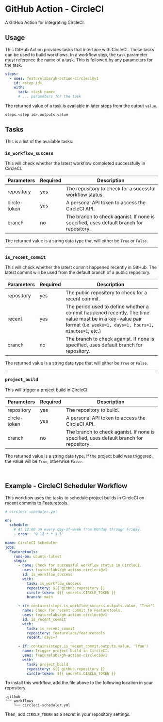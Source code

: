 # GitHub Action - CircleCI

A GitHub Action for integrating CircleCI.

## Usage

This GitHub Action provides tasks that interface with CircleCI. These tasks can be used to build workflows. In a workflow step, the `task` parameter must reference the name of a task. This is followed by any parameters for the task.

```yaml
steps:
  - uses: featurelabs/gh-action-circleci@v1
    id: <step id>
    with:
      task: <task name>
      # ... parameters for the task
```

The returned value of a task is available in later steps from the output `value`.

```
steps.<step id>.outputs.value
```

## Tasks

This is a list of the available tasks:

### `is_workflow_success`

This will check whether the latest workflow completed successfully in CircleCI.

| Parameters   | Required | Description                                                                            |
|--------------|----------|----------------------------------------------------------------------------------------|
| repository   | yes      | The repository to check for a sucessful workflow status.                               |
| circle-token | yes      | A personal API token to access the CircleCI API.                                       |
| branch       | no       | The branch to check aganist. If none is specified, uses default branch for repository. |

The returned value is a string data type that will either be `True` or `False`.

<hr>

### `is_recent_commit`

This will check whether the latest commit happened recently in GitHub. The latest commit will be used from the default branch of a public repository.

| Parameters | Required | Description                                                                                                                                                        |
|------------|----------|--------------------------------------------------------------------------------------------------------------------------------------------------------------------|
| repository | yes      | The public repository to check for a recent commit.                                                                                                                |
| recent     | yes      | The period used to define whether a commit happened recently. The time value must be in a key-value pair format (i.e. `weeks=1, days=1, hours=1, minutes=1`, etc.) |
| branch     | no       | The branch to check aganist. If none is specified, uses default branch for repository.                                                                             |

The returned value is a string data type that will either be `True` or `False`.

<hr>

### `project_build`

This will trigger a project build in CircleCI.

| Parameters   | Required | Description                                                                                          |
|--------------|----------|------------------------------------------------------------------------------------------------------|
| repository   | yes      | The repository to build.                                                                             |
| circle-token | yes      | A personal API token to access the CircleCI API.                                                     |
| branch       | no       | The branch to check aganist. If none is specified, uses default branch for repository.               |

The returned value is a string data type. If the project build was triggered, the value will be `True`, otherwise `False`.

<br>

## Example - CircleCI Scheduler Workflow

This workflow uses the tasks to schedule project builds in CircleCI on recent commits to Featuretools.

```yaml
# circleci-scheduler.yml

on:
  schedule:
    # At 12:00 on every day-of-week from Monday through Friday.
    - cron:  '0 12 * * 1-5'

name: CircleCI Scheduler
jobs:
  Featuretools:
    runs-on: ubuntu-latest
    steps:
      - name: Check for successful workflow status in CircleCI.
        uses: featurelabs/gh-action-circleci@v1
        id: is_workflow_success
        with:
          task: is_workflow_success
          repository: ${{ github.repository }}
          circle-token: ${{ secrets.CIRCLE_TOKEN }}
          branch: main

      - if: contains(steps.is_workflow_success.outputs.value, 'True')
        name: Check for recent commit to Featuretools.
        uses: featurelabs/gh-action-circleci@v1
        id: is_recent_commit
        with:
          task: is_recent_commit
          repository: featurelabs/featuretools
          recent: days=7

      - if: contains(steps.is_recent_commit.outputs.value, 'True')
        name: Trigger project build in CircleCI.
        uses: featurelabs/gh-action-circleci@v1
        with:
          task: project_build
          repository: ${{ github.repository }}
          circle-token: ${{ secrets.CIRCLE_TOKEN }}
```

To install this workflow, add the file above to the following location in your repository.

```
.github
└── workflows
    └── circleci-scheduler.yml
```

Then, add `CIRCLE_TOKEN` as a secret in your repository settings.